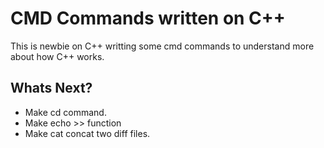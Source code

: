 # CMD Commands written on C++


This is newbie on C++ writting some cmd commands to understand more about how C++ works.

## Whats Next?
- Make cd command.
- Make echo >> function
- Make cat concat two diff files.
